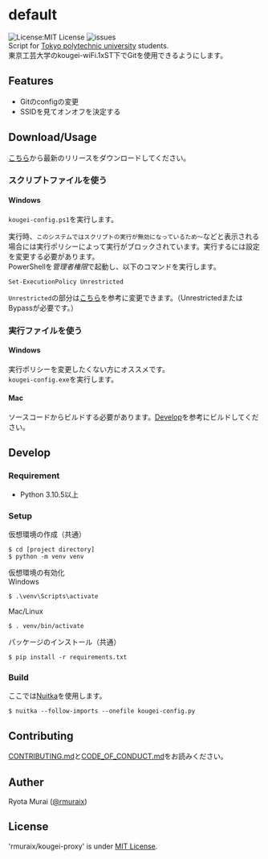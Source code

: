 # default
![License:MIT License](https://img.shields.io/github/license/rmuraix/kougei-proxy)
![issues](https://img.shields.io/github/issues/rmuraix/kougei-proxy)  
Script for [Tokyo polytechnic university](https://t-kougei.ac.jp/) students.  
東京工芸大学のkougei-wiFi.1xST下でGitを使用できるようにします。
## Features
- Gitのconfigの変更
- SSIDを見てオンオフを決定する
## Download/Usage
[こちら](https://github.com/rmuraix/kougei-proxy/releases)から最新のリリースをダウンロードしてください。
### スクリプトファイルを使う
#### Windows
`kougei-config.ps1`を実行します。  

実行時、`このシステムではスクリプトの実行が無効になっているため～`などと表示される場合には実行ポリシーによって実行がブロックされています。実行するには設定を変更する必要があります。  
PowerShellを*管理者権限*で起動し、以下のコマンドを実行します。
```shell
Set-ExecutionPolicy Unrestricted
```  
`Unrestricted`の部分は[こちら](https://docs.microsoft.com/ja-jp/powershell/module/microsoft.powershell.core/about/about_execution_policies?view=powershell-7.2#powershell-execution-policies)を参考に変更できます。（UnrestrictedまたはBypassが必要です。）
### 実行ファイルを使う
#### Windows
実行ポリシーを変更したくない方にオススメです。  
`kougei-config.exe`を実行します。 
#### Mac
ソースコードからビルドする必要があります。[Develop](#develop)を参考にビルドしてください。
## Develop
### Requirement
- Python 3.10.5以上
### Setup
仮想環境の作成（共通）
```shell
$ cd [project directory]
$ python -m venv venv
```
仮想環境の有効化  
Windows  
```shell
$ .\venv\Scripts\activate
```
Mac/Linux  
```shell
$ . venv/bin/activate
```
パッケージのインストール（共通）
```shell
$ pip install -r requirements.txt
```
### Build
ここでは[Nuitka](https://github.com/Nuitka/Nuitka)を使用します。
```shell
$ nuitka --follow-imports --onefile kougei-config.py
```
## Contributing  
[CONTRIBUTING.md](/CONTRIBUTING.md)と[CODE_OF_CONDUCT.md](/CODE_OF_CONDUCT.md)をお読みください。   
## Auther
Ryota Murai ([@rmuraix](https://github.com/rmuraix))  
## License
'rmuraix/kougei-proxy' is under [MIT License](/LICENSE).